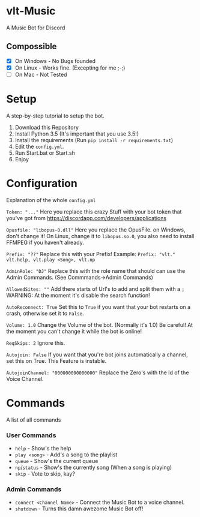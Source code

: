 # vlt-Music
A Music Bot for Discord

## Compossible
- [x] On Windows - No Bugs founded
- [x] On Linux - Works fine. (Excepting for me ;-;)
- [ ] On Mac - Not Tested

# Setup
A step-by-step tutorial to setup the bot.

1. Download this Repository
2. Install Python 3.5 (It's important that you use 3.5!)
3. Install the requirements (Run `pip install -r requirements.txt`)
4. Edit the `config.yml`.
5. Run Start.bat or Start.sh
6. Enjoy

# Configuration
Explanation of the whole `config.yml`

`Token: "..."`
Here you replace this crazy Stuff with your bot token that you've got from 
<url>https://discordapp.com/developers/applications</url>

`Opusfile: "libopus-0.dll"`
Here you replace the OpusFile.
on Windows, don't change it!
On Linux, change it to `libopus.so.0`, you also need to install FFMPEG if you haven't already.

`Prefix: "??"`
Replace this with your Prefix!
Example: `Prefix: "vlt."`
`vlt.help, vlt.play <Song>, vlt.np`

`AdminRole: "DJ"`
Replace this with the role name that should can use the Admin Commands. (See Commmands->Admin Commands)

`AllowedSites: ""`
Add there starts of Url's to add and split them with a `;`
WARNING: At the moment it's disable the search function!

`AutoReconnect: True`
Set this to `True` if you want that your bot restarts on a crash, otherwise set it to `False`.

`Volume: 1.0`
Change the Volume of the bot. (Normally it's 1.0)
Be careful! At the moment you can't change it while the bot is online!

`ReqSkips: 2`
Ignore this.

`Autojoin: False`
If you want that you're bot joins automatically a channel, set this on True.
This Feature is instable.

`AutojoinChannel: "000000000000000"`
Replace the Zero's with the Id of the Voice Channel.


# Commands
A list of all commands

### User Commands
- `help` - Show's the help
- `play <song>` - Add's a song to the playlist
- `queue` - Show's the current queue
- `np`/`status` - Show's the currently song (When a song is playing)
- `skip` - Vote to skip, kay?

### Admin Commands
- `connect <Channel Name>` - Connect the Music Bot to a voice channel.
- `shutdown` - Turns this damn awezome Music Bot off!
